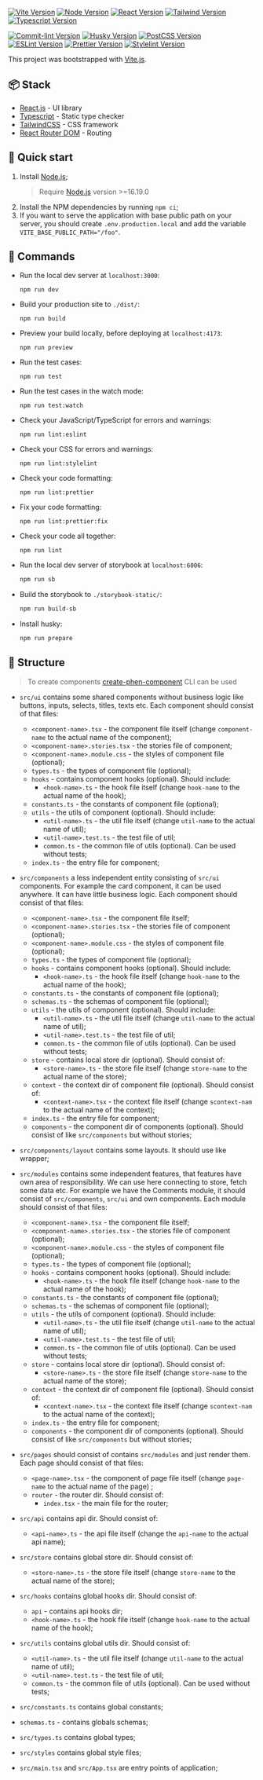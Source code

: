 [![Vite Version](https://img.shields.io/badge/Vite-4.3.9-<COLOR>.svg)]() [![Node Version](https://img.shields.io/badge/Node.js-^16.19.0-<COLOR>.svg)]() [![React Version](https://img.shields.io/badge/React.JS-^18.2.0-blue.svg)]() [![Tailwind Version](https://img.shields.io/badge/TailwindCSS-^3.2.2-blue.svg)]() [![Typescript Version](https://img.shields.io/badge/Typescript-^5.0.2-blue.svg)]()

[![Commit-lint Version](https://img.shields.io/badge/Commit_lint-^17.6.5-blue.svg)]() [![Husky Version](https://img.shields.io/badge/Husky-^8.0.0-blue.svg)]() [![PostCSS Version](https://img.shields.io/badge/PostCSS-^8.4.24-blue.svg)]() [![ESLint Version](https://img.shields.io/badge/ESLint-^8.38.0-blue.svg)]() [![Prettier Version](https://img.shields.io/badge/Prettier-^2.8.8-blue.svg)]() [![Stylelint Version](https://img.shields.io/badge/Stylelint-^15.7.0-blue.svg)]()

This project was bootstrapped with [Vite.js](https://vitejs.dev).

## 📦 Stack

-   [React.js](https://reactjs.org) - UI library
-   [Typescript](https://www.typescriptlang.org) - Static type checker
-   [TailwindCSS](https://tailwindcss.com) - CSS framework
-   [React Router DOM](https://reactrouter.com) - Routing

## 🚀 Quick start

1. Install [Node.js](https://nodejs.org);
    > Require [Node.js](https://nodejs.org) version >=16.19.0
2. Install the NPM dependencies by running `npm ci`;
3. If you want to serve the application with base public path on your server, you should create `.env.production.local` and add the variable `VITE_BASE_PUBLIC_PATH="/foo"`.

## 🤖 Commands

-   Run the local dev server at `localhost:3000`:
    ```
    npm run dev
    ```
-   Build your production site to `./dist/`:
    ```
    npm run build
    ```
-   Preview your build locally, before deploying at `localhost:4173`:
    ```
    npm run preview
    ```
-   Run the test cases:
    ```
    npm run test
    ```
-   Run the test cases in the watch mode:
    ```
    npm run test:watch
    ```
-   Check your JavaScript/TypeScript for errors and warnings:
    ```
    npm run lint:eslint
    ```
-   Check your CSS for errors and warnings:
    ```
    npm run lint:stylelint
    ```
-   Check your code formatting:
    ```
    npm run lint:prettier
    ```
-   Fix your code formatting:
    ```
    npm run lint:prettier:fix
    ```
-   Check your code all together:
    ```
    npm run lint
    ```
-   Run the local dev server of storybook at `localhost:6006`:
    ```bash
    npm run sb
    ```
-   Build the storybook to `./storybook-static/`:
    ```bash
    npm run build-sb
    ```
-   Install husky:
    ```bash
    npm run prepare
    ```

## 🧶 Structure

> To create components [create-phen-component](https://github.com/m-kolomoyets/create-phen-component) CLI can be used

-   `src/ui` contains some shared components without business logic like buttons, inputs, selects, titles, texts etc. Each component should consist of that files:

    -   `<component-name>.tsx` - the component file itself (change `component-name` to the actual name of the component);
    -   `<component-name>.stories.tsx` - the stories file of component;
    -   `<component-name>.module.css` - the styles of component file (optional);
    -   `types.ts` - the types of component file (optional);
    -   `hooks` - contains component hooks (optional). Should include:
        -   `<hook-name>.ts` - the hook file itself (change `hook-name` to the actual name of the hook);
    -   `constants.ts` - the constants of component file (optional);
    -   `utils` - the utils of component (optional). Should include:
        -   `<util-name>.ts` - the util file itself (change `util-name` to the actual name of util);
        -   `<util-name>.test.ts` - the test file of util;
        -   `common.ts` - the common file of utils (optional). Can be used without tests;
    -   `index.ts` - the entry file for component;

-   `src/components` a less independent entity consisting of `src/ui` components. For example the card component, it can be used anywhere. It can have little business logic. Each component should consist of that files:
    -   `<component-name>.tsx` - the component file itself;
    -   `<component-name>.stories.tsx` - the stories file of component (optional);
    -   `<component-name>.module.css` - the styles of component file (optional);
    -   `types.ts` - the types of component file (optional);
    -   `hooks` - contains component hooks (optional). Should include:
        -   `<hook-name>.ts` - the hook file itself (change `hook-name` to the actual name of the hook);
    -   `constants.ts` - the constants of component file (optional);
    -   `schemas.ts` - the schemas of component file (optional);
    -   `utils` - the utils of component (optional). Should include:
        -   `<util-name>.ts` - the util file itself (change `util-name` to the actual name of util);
        -   `<util-name>.test.ts` - the test file of util;
        -   `common.ts` - the common file of utils (optional). Can be used without tests;
    -   `store` - contains local store dir (optional). Should consist of:
        -   `<store-name>.ts` - the store file itself (change `store-name` to the actual name of the store);
    -   `context` - the context dir of component file (optional). Should consist of:
        -   `<context-name>.tsx` - the context file itself (change `scontext-nam` to the actual name of the context);
    -   `index.ts` - the entry file for component;
    -   `components` - the component dir of components (optional). Should consist of like `src/components` but without stories;
-   `src/components/layout` contains some layouts. It should use like wrapper;
-   `src/modules` contains some independent features, that features have own area of responsibility. We can use here connecting to store, fetch some data etc. For example we have the Comments module, it should consist of `src/components`, `src/ui` and own components. Each module should consist of that files:
    -   `<component-name>.tsx` - the component file itself;
    -   `<component-name>.stories.tsx` - the stories file of component (optional);
    -   `<component-name>.module.css` - the styles of component file (optional);
    -   `types.ts` - the types of component file (optional);
    -   `hooks` - contains component hooks (optional). Should include:
        -   `<hook-name>.ts` - the hook file itself (change `hook-name` to the actual name of the hook);
    -   `constants.ts` - the constants of component file (optional);
    -   `schemas.ts` - the schemas of component file (optional);
    -   `utils` - the utils of component (optional). Should include:
        -   `<util-name>.ts` - the util file itself (change `util-name` to the actual name of util);
        -   `<util-name>.test.ts` - the test file of util;
        -   `common.ts` - the common file of utils (optional). Can be used without tests;
    -   `store` - contains local store dir (optional). Should consist of:
        -   `<store-name>.ts` - the store file itself (change `store-name` to the actual name of the store);
    -   `context` - the context dir of component file (optional). Should consist of:
        -   `<context-name>.tsx` - the context file itself (change `scontext-nam` to the actual name of the context);
    -   `index.ts` - the entry file for component;
    -   `components` - the component dir of components (optional). Should consist of like `src/components` but without stories;
-   `src/pages` should consist of contains `src/modules` and just render them. Each page should consist of that files:

    -   `<page-name>.tsx` - the component of page file itself (change `page-name` to the actual name of the page) ;
    -   `router` - the router dir. Should consist of:
        -   `index.tsx` - the main file for the router;

-   `src/api` contains api dir. Should consist of:
    -   `<api-name>.ts` - the api file itself (change the `api-name` to the actual api name);
-   `src/store` contains global store dir. Should consist of:
    -   `<store-name>.ts` - the store file itself (change `store-name` to the actual name of the store);
-   `src/hooks` contains global hooks dir. Should consist of:
    -   `api` - contains api hooks dir;
    -   `<hook-name>.ts` - the hook file itself (change `hook-name` to the actual name of the hook);
-   `src/utils` contains global utils dir. Should consist of:
    -   `<util-name>.ts` - the util file itself (change `util-name` to the actual name of util);
    -   `<util-name>.test.ts` - the test file of util;
    -   `common.ts` - the common file of utils (optional). Can be used without tests;
-   `src/constants.ts` contains global constants;
-   `schemas.ts` - contains globals schemas;
-   `src/types.ts` contains global types;
-   `src/styles` contains global style files;
-   `src/main.tsx` and `src/App.tsx` are entry points of application;

